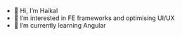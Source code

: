 - 👋 Hi, I’m Haikal
- 👀 I’m interested in FE frameworks and optimising UI/UX
- 🌱 I’m currently learning Angular
<!-- - 💞️ I’m looking to collaborate on ...
- 📫 How to reach me ... -->

<!---
mhaikalr/mhaikalr is a ✨ special ✨ repository because its `README.md` (this file) appears on your GitHub profile.
You can click the Preview link to take a look at your changes.
--->
